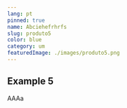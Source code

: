 ```yaml
---
lang: pt
pinned: true
name: Abciehefrhrfs
slug: produto5
color: blue
category: um
featuredImage: ./images/produto5.png
---
```


## Example 5

AAAa
